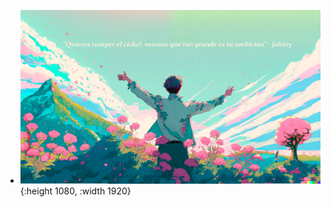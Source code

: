 - ![quieres romper el ciclo.png](./assets/quieres_romper_el_ciclo_1672108388335_0.png){:height 1080, :width 1920}